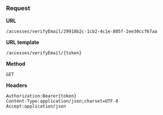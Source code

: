 ### Request

**URL**

`/accesses/verifyEmail/29918b2c-1cb2-4c1e-805f-2ee30ccf67aa`

**URL template**

`/accesses/verifyEmail/{token}`

**Method**

`GET`

**Headers**

`Authorization:Bearer{token}`  
`Content-Type:application/json;charset=UTF-8`  
`Accept:application/json`  
